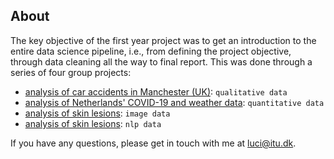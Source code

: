 ## About
The key objective of the first year project was to get an introduction to the
entire data science pipeline, i.e., from defining the project objective, through
data cleaning all the way to final report. This was done through a series of
four group projects:

- [analysis of car accidents in Manchester (UK)](coursework/fyp2021p01g13): `qualitative data`
- [analysis of Netherlands' COVID-19 and weather data](coursework/fyp2021p02g13): `quantitative data`
- [analysis of skin lesions](coursework/fyp2021p03g13): `image data`
- [analysis of skin lesions](coursework/fyp2021p04g13): `nlp data`

If you have any questions, please get in touch with me at luci@itu.dk.
